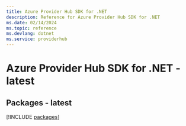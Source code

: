 ```yaml
---
title: Azure Provider Hub SDK for .NET
description: Reference for Azure Provider Hub SDK for .NET
ms.date: 02/14/2024
ms.topic: reference
ms.devlang: dotnet
ms.service: providerhub
---
```

# Azure Provider Hub SDK for .NET - latest
## Packages - latest
[!INCLUDE [packages](provider-hub-index.md)]